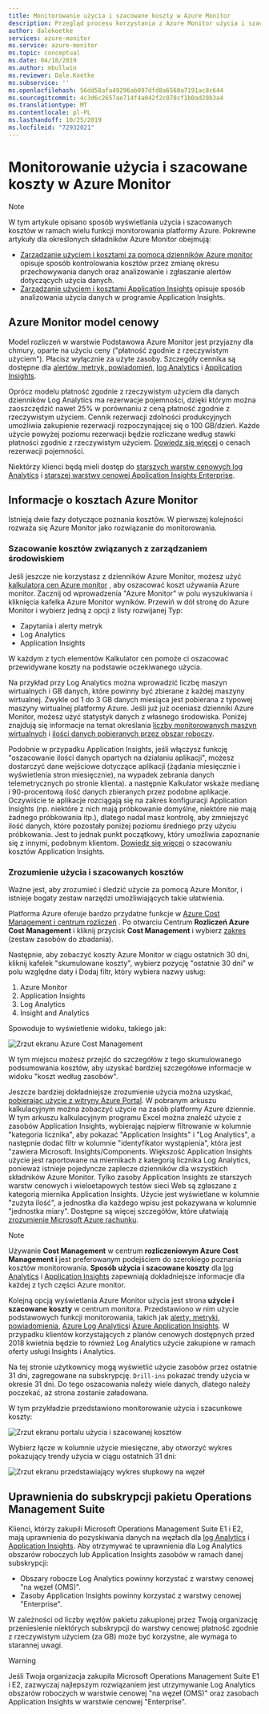 ```yaml
---
title: Monitorowanie użycia i szacowane koszty w Azure Monitor
description: Przegląd procesu korzystania z Azure Monitor użycia i szacowanych kosztów
author: dalekoetke
services: azure-monitor
ms.service: azure-monitor
ms.topic: conceptual
ms.date: 04/18/2019
ms.author: mbullwin
ms.reviewer: Dale.Koetke
ms.subservice: ''
ms.openlocfilehash: 56dd58afa49296ab097dfd8a6560a7191ac8c644
ms.sourcegitcommit: 4c3d6c2657ae714f4a042f2c078cf1b0ad20b3a4
ms.translationtype: MT
ms.contentlocale: pl-PL
ms.lasthandoff: 10/25/2019
ms.locfileid: "72932021"
---
```

# <a name="monitoring-usage-and-estimated-costs-in-azure-monitor"></a>Monitorowanie użycia i szacowane koszty w Azure Monitor

> [!NOTE]
> W tym artykule opisano sposób wyświetlania użycia i szacowanych kosztów w ramach wielu funkcji monitorowania platformy Azure. Pokrewne artykuły dla określonych składników Azure Monitor obejmują:
> - [Zarządzanie użyciem i kosztami za pomocą dzienników Azure monitor](manage-cost-storage.md) opisuje sposób kontrolowania kosztów przez zmianę okresu przechowywania danych oraz analizowanie i zgłaszanie alertów dotyczących użycia danych.
> - [Zarządzanie użyciem i kosztami Application Insights](../../azure-monitor/app/pricing.md) opisuje sposób analizowania użycia danych w programie Application Insights.

## <a name="azure-monitor-pricing-model"></a>Azure Monitor model cenowy

Model rozliczeń w warstwie Podstawowa Azure Monitor jest przyjazny dla chmury, oparte na użyciu ceny ("płatność zgodnie z rzeczywistym użyciem"). Płacisz wyłącznie za użyte zasoby. Szczegóły cennika są dostępne dla [alertów, metryk, powiadomień](https://azure.microsoft.com/pricing/details/monitor/), [log Analytics](https://azure.microsoft.com/pricing/details/log-analytics/) i [Application Insights](https://azure.microsoft.com/pricing/details/application-insights/). 

Oprócz modelu płatność zgodnie z rzeczywistym użyciem dla danych dzienników Log Analytics ma rezerwacje pojemności, dzięki którym można zaoszczędzić nawet 25% w porównaniu z ceną płatność zgodnie z rzeczywistym użyciem. Cennik rezerwacji zdolności produkcyjnych umożliwia zakupienie rezerwacji rozpoczynającej się o 100 GB/dzień. Każde użycie powyżej poziomu rezerwacji będzie rozliczane według stawki płatności zgodnie z rzeczywistym użyciem. [Dowiedz się więcej](https://azure.microsoft.com/pricing/details/monitor/) o cenach rezerwacji pojemności.

Niektórzy klienci będą mieli dostęp do [starszych warstw cenowych log Analytics](https://docs.microsoft.com/azure/azure-monitor/platform/manage-cost-storage#legacy-pricing-tiers) i [starszej warstwy cenowej Application Insights Enterprise](https://docs.microsoft.com/azure/azure-monitor/app/pricing#legacy-enterprise-per-node-pricing-tier). 

## <a name="understanding-your-azure-monitor-costs"></a>Informacje o kosztach Azure Monitor

Istnieją dwie fazy dotyczące poznania kosztów. W pierwszej kolejności rozważa się Azure Monitor jako rozwiązanie do monitorowania. 

### <a name="estimating-the-costs-to-manage-your-environment"></a>Szacowanie kosztów związanych z zarządzaniem środowiskiem

Jeśli jeszcze nie korzystasz z dzienników Azure Monitor, możesz użyć [kalkulatora cen Azure monitor](https://azure.microsoft.com/pricing/calculator/?service=monitor) , aby oszacować koszt używania Azure monitor. Zacznij od wprowadzenia "Azure Monitor" w polu wyszukiwania i kliknięcia kafelka Azure Monitor wyników. Przewiń w dół stronę do Azure Monitor i wybierz jedną z opcji z listy rozwijanej Typ:

- Zapytania i alerty metryk  
- Log Analytics
- Application Insights 

W każdym z tych elementów Kalkulator cen pomoże ci oszacować przewidywane koszty na podstawie oczekiwanego użycia. 

Na przykład przy Log Analytics można wprowadzić liczbę maszyn wirtualnych i GB danych, które powinny być zbierane z każdej maszyny wirtualnej. Zwykle od 1 do 3 GB danych miesiąca jest pobierana z typowej maszyny wirtualnej platformy Azure. Jeśli już już oceniasz dzienniki Azure Monitor, możesz użyć statystyk danych z własnego środowiska. Poniżej znajdują się informacje na temat określania [liczby monitorowanych maszyn wirtualnych](https://docs.microsoft.com/azure/azure-monitor/platform/manage-cost-storage#understanding-nodes-sending-data) i [ilości danych pobieranych przez obszar roboczy](https://docs.microsoft.com/azure/azure-monitor/platform/manage-cost-storage#understanding-ingested-data-volume). 

Podobnie w przypadku Application Insights, jeśli włączysz funkcję "oszacowanie ilości danych opartych na działaniu aplikacji", możesz dostarczyć dane wejściowe dotyczące aplikacji (żądania miesięcznie i wyświetlenia stron miesięcznie), na wypadek zebrania danych telemetrycznych po stronie klienta). a następnie Kalkulator wskaże medianę i 90-procentową ilość danych zbieranych przez podobne aplikacje. Oczywiście te aplikacje rozciągają się na zakres konfiguracji Application Insights (np. niektóre z nich mają próbkowanie domyślne, niektóre nie mają żadnego próbkowania itp.), dlatego nadal masz kontrolę, aby zmniejszyć ilość danych, które pozostały poniżej poziomu średniego przy użyciu próbkowania. Jest to jednak punkt początkowy, który umożliwia zapoznanie się z innymi, podobnym klientom. [Dowiedz się więcej](https://docs.microsoft.com/azure/azure-monitor/app/pricing#estimating-the-costs-to-manage-your-application) o szacowaniu kosztów Application Insights.

### <a name="understanding-your-usage-and-estimated-costs"></a>Zrozumienie użycia i szacowanych kosztów

Ważne jest, aby zrozumieć i śledzić użycie za pomocą Azure Monitor, i istnieje bogaty zestaw narzędzi umożliwiających takie ułatwienia. 

Platforma Azure oferuje bardzo przydatne funkcje w [Azure Cost Management i centrum rozliczeń](https://docs.microsoft.com/azure/cost-management/quick-acm-cost-analysis?toc=/azure/billing/TOC.json) . Po otwarciu Centrum **Rozliczeń Azure Cost Management** i kliknij przycisk **Cost Management** i wybierz [zakres](https://docs.microsoft.com/azure/cost-management/understand-work-scopes) (zestaw zasobów do zbadania). 

Następnie, aby zobaczyć koszty Azure Monitor w ciągu ostatnich 30 dni, kliknij kafelek "skumulowane koszty", wybierz pozycję "ostatnie 30 dni" w polu względne daty i Dodaj filtr, który wybiera nazwy usług:

1. Azure Monitor
2. Application Insights
3. Log Analytics
4. Insight and Analytics

Spowoduje to wyświetlenie widoku, takiego jak:

![Zrzut ekranu Azure Cost Management](./media/usage-estimated-costs/010.png)

W tym miejscu możesz przejść do szczegółów z tego skumulowanego podsumowania kosztów, aby uzyskać bardziej szczegółowe informacje w widoku "koszt według zasobów". 

Jeszcze bardziej dokładniejsze zrozumienie użycia można uzyskać, [pobierając użycie z witryny Azure Portal](https://docs.microsoft.com/azure/billing/billing-download-azure-invoice-daily-usage-date#download-usage-in-azure-portal). W pobranym arkuszu kalkulacyjnym można zobaczyć użycie na zasób platformy Azure dziennie. W tym arkuszu kalkulacyjnym programu Excel można znaleźć użycie z zasobów Application Insights, wybierając najpierw filtrowanie w kolumnie "kategoria licznika", aby pokazać "Application Insights" i "Log Analytics", a następnie dodać filtr w kolumnie "identyfikator wystąpienia", która jest "zawiera Microsoft. Insights/Components.  Większość Application Insights użycie jest raportowane na miernikach z kategorią licznika Log Analytics, ponieważ istnieje pojedyncze zaplecze dzienników dla wszystkich składników Azure Monitor.  Tylko zasoby Application Insights ze starszych warstw cenowych i wieloetapowych testów sieci Web są zgłaszane z kategorią miernika Application Insights.  Użycie jest wyświetlane w kolumnie "zużyta ilość", a jednostka dla każdego wpisu jest pokazywana w kolumnie "jednostka miary".  Dostępne są więcej szczegółów, które ułatwiają [zrozumienie Microsoft Azure rachunku](https://docs.microsoft.com/azure/billing/billing-understand-your-bill). 

> [!NOTE]
> Używanie **Cost Management** w centrum **rozliczeniowym Azure Cost Management i** jest preferowanym podejściem do szerokiego poznania kosztów monitorowania.  **Sposób użycia i szacowane koszty** dla [log Analytics](https://docs.microsoft.com/azure/azure-monitor/platform/manage-cost-storage#understand-your-usage-and-estimate-costs) i [Application Insights](https://docs.microsoft.com/azure/azure-monitor/app/pricing#understand-your-usage-and-estimate-costs) zapewniają dokładniejsze informacje dla każdej z tych części Azure monitor. 

Kolejną opcją wyświetlania Azure Monitor użycia jest strona **użycie i szacowane koszty** w centrum monitora. Przedstawiono w nim użycie podstawowych funkcji monitorowania, takich jak [alerty, metryki, powiadomienia](https://azure.microsoft.com/pricing/details/monitor/), [Azure Log Analytics](https://azure.microsoft.com/pricing/details/log-analytics/)i [Azure Application Insights](https://azure.microsoft.com/pricing/details/application-insights/). W przypadku klientów korzystających z planów cenowych dostępnych przed 2018 kwietnia będzie to również Log Analytics użycie zakupione w ramach oferty usługi Insights i Analytics.

Na tej stronie użytkownicy mogą wyświetlić użycie zasobów przez ostatnie 31 dni, zagregowane na subskrypcję. `Drill-ins` pokazać trendy użycia w okresie 31 dni. Do tego oszacowania należy wiele danych, dlatego należy poczekać, aż strona zostanie załadowana.

W tym przykładzie przedstawiono monitorowanie użycia i szacunkowe koszty:

![Zrzut ekranu portalu użycia i szacowanej kosztów](./media/usage-estimated-costs/001.png)

Wybierz łącze w kolumnie użycie miesięczne, aby otworzyć wykres pokazujący trendy użycia w ciągu ostatnich 31 dni: 

![Zrzut ekranu przedstawiający wykres słupkowy na węzeł](./media/usage-estimated-costs/002.png)

## <a name="operations-management-suite-subscription-entitlements"></a>Uprawnienia do subskrypcji pakietu Operations Management Suite

Klienci, którzy zakupili Microsoft Operations Management Suite E1 i E2, mają uprawnienia do pozyskiwania danych na węzłach dla [log Analytics](https://www.microsoft.com/cloud-platform/operations-management-suite) i [Application Insights](https://docs.microsoft.com/azure/application-insights/app-insights-pricing). Aby otrzymywać te uprawnienia dla Log Analytics obszarów roboczych lub Application Insights zasobów w ramach danej subskrypcji: 

- Obszary robocze Log Analytics powinny korzystać z warstwy cenowej "na węzeł (OMS)".
- Zasoby Application Insights powinny korzystać z warstwy cenowej "Enterprise".

W zależności od liczby węzłów pakietu zakupionej przez Twoją organizację przeniesienie niektórych subskrypcji do warstwy cenowej płatność zgodnie z rzeczywistym użyciem (za GB) może być korzystne, ale wymaga to starannej uwagi.

> [!WARNING]
> Jeśli Twoja organizacja zakupiła Microsoft Operations Management Suite E1 i E2, zazwyczaj najlepszym rozwiązaniem jest utrzymywanie Log Analytics obszarów roboczych w warstwie cenowej "na węzeł (OMS)" oraz zasobach Application Insights w warstwie cenowej "Enterprise". 
>

